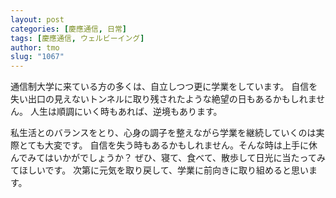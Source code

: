 ```yaml
---
layout: post
categories: [慶應通信, 日常]
tags: [慶應通信, ウェルビーイング]
author: tmo
slug: "1067"
---
```

通信制大学に来ている方の多くは、自立しつつ更に学業をしています。
自信を失い出口の見えないトンネルに取り残されたような絶望の日もあるかもしれません。
人生は順調にいく時もあれば、逆境もあります。

私生活とのバランスをとり、心身の調子を整えながら学業を継続していくのは実際とても大変です。
自信を失う時もあるかもしれません。そんな時は上手に休んでみてはいかがでしょうか？
ぜひ、寝て、食べて、散歩して日光に当たってみてほしいです。
次第に元気を取り戻して、学業に前向きに取り組めると思います。